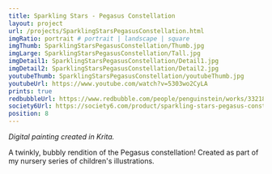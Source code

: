 ```yaml
---
title: Sparkling Stars - Pegasus Constellation
layout: project
url: /projects/SparklingStarsPegasusConstellation.html
imgRatio: portrait # portrait | landscape | square
imgThumb: SparklingStarsPegasusConstellation/Thumb.jpg
imgLarge: SparklingStarsPegasusConstellation/Tall.jpg
imgDetail1: SparklingStarsPegasusConstellation/Detail1.jpg
imgDetail2: SparklingStarsPegasusConstellation/Detail2.jpg
youtubeThumb: SparklingStarsPegasusConstellation/youtubeThumb.jpg
youtubeUrl: https://www.youtube.com/watch?v=5303wo2CyLA
prints: true
redbubbleUrl: https://www.redbubble.com/people/penguinstein/works/33218034-sparkling-stars-pegasus-constellation
society6Url: https://society6.com/product/sparkling-stars-pegasus-constellation_print
position: 8
---
```

*Digital painting created in Krita.*

A twinkly, bubbly rendition of the Pegasus constellation! Created as part of my nursery series of children's illustrations. 